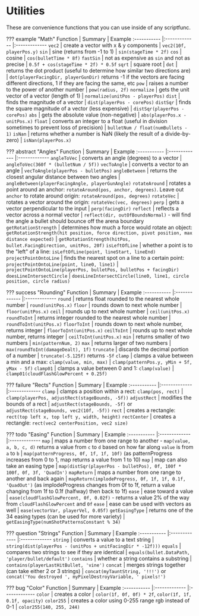 # Utilities

These are convenience functions that you can use inside of any scriptfunc.

??? example "Math"
    Function | Summary | Example
    :----------- |:------------- |:-------------
    `vec2` | create a vector with x & y components | `vec2(10f, playerPos.y)`
    `sin` | sine (returns from -1 to 1) | `sin(stageTime * 2f)`
    `cos` | cosine | `cos(bulletTime * 8f)`
    `fastSin` | not as expensive as `sin` and not as precise | `0.5f + cos(stageTime * 2f) * 0.5f`
    `sqrt` | square root | 
    `dot` | returns the dot product (useful to determine how similar two directions are) | `dot(playerFacingDir, playerGunDir)` returns -1 if the vectors are facing different directions, 1 if they are facing the same, etc
    `pow` | raises a number to the power of another number | `pow(radius, 2f)`
    `normalize` | gets the unit vector of a vector (length of 1) | `normalize(unitPos - playerPos)` 
    `dist` | finds the magnitude of a vector | `dist(playerPos - corePos)`
    `distSqr` | finds the square magnitude of a vector (less expensive) | `distSqr(playerPos - corePos)`
    `abs` | gets the absolute value (non-negative) | `abs(playerPos.x - unitPos.x)`
    `float` | converts an integer to a float (useful in division sometimes to prevent loss of precision) | `bulletNum / float(numBullets - 1)`
    `isNan` | returns whether a number is NaN (likely the result of a divide-by-zero) | `isNan(playerPos.x)`

??? abstract "Angles"
    Function | Summary | Example
    :----------- |:------------- |:-------------
    `angleToVec` | converts an angle (degrees) to a vector | `angleToVec(360f * (bulletNum / 5f))`
    `vecToAngle` | converts a vector to an angle | `vecToAngle(playerPos - bulletPos)`
    `angleBetween` | returns the closest angular distance between two angles | `angleBetween(playerFacingAngle, playerGunAngle)`
    `rotateAround` | rotates a point around an anchor: `rotateAround(pos, anchor, degrees)`. Leave out `anchor` to rotate around origin: `rotateAround(pos, degrees)`
    `rotateVec` | rotates a vector around the origin: `rotateVec(vec, degrees)`
    `perp` | gets a vector perpendicular to the input | `perp(facingDir)`
    `reflect` | reflects a vector across a normal vector | `reflect(dir, outOfBoundsNormal)` - will find the angle a bullet should bounce off the arena boundary
    `getRotationStrength` | determines how much a force would rotate an object: `getRotationStrength(hit position, force direction, pivot position, max distance expected)` | `getRotationStrength(hitPos, bullet.FacingDirection, unitPos, 20f)`
    `isLeftOfLine` | whether a point is to the "left" of a line: `isLeftOfLine(point, lineStart, lineEnd)`
    `projectPointOntoLine` | finds the nearest spot on a line to a certain point: `projectPointOntoLine(point, line0, line1)` | `projectPointOntoLine(playerPos, bulletPos, bulletPos + facingDir)`
    `doesLineIntersectCircle` | `doesLineIntersectCircle(line0, line1, circle position, circle radius)`

??? success "Rounding"
    Function | Summary | Example
    :----------- |:------------- |:-------------
    `round` | returns float rounded to the nearest whole number | `round(unitPos.x)`
    `floor` | rounds down to next whole number | `floor(unitPos.x)`
    `ceil` | rounds up to next whole number | `ceil(unitPos.x)`
    `roundToInt` | returns integer rounded to the nearest whole number | `roundToInt(unitPos.x)`
    `floorToInt` | rounds down to next whole number, returns integer | `floorToInt(unitPos.x)`
    `ceilToInt` | rounds up to next whole number, returns integer | `ceilToInt(unitPos.x)`
    `min` | returns smaller of two numbers | `min(patternNum, 2)`
    `max` | returns larger of two numbers | `max(roundToInt(damageDealt), 1f)`
    `truncate` | discards the decimal portion of a number | `truncate(-5.125f)` returns `-5f`
    `clamp` | clamps a value between a min and a max: `clamp(value, min, max)` | `clamp(patternPos.y, yMin + 5f, yMax - 5f)`
    `clamp01` | clamps a value between 0 and 1: `clamp(value)` | `clamp01(cloudFlashGlowPercent + 0.25f)`

??? failure "Rects"
    Function | Summary | Example
    :----------- |:------------- |:-------------
    `clamp` | clamps a position within a rect: `clamp(pos, rect)` | `clamp(playerPos, adjustRect(stageBounds, -5f))`
    `adjustRect` | modifies the bounds of a rect | `adjustRect(stageBounds, -5f)` or `adjustRect(stageBounds, vec2(10f, -5f))`
    `rect` | creates a rectangle: `rect(top left x, top left y, width, height)`
    `rectCenter` | creates a rectangle: `rect(vec2 centerPosition, vec2 size)`

??? todo "Easing"
    Function | Summary | Example
    :----------- |:------------- |:-------------
    `map` | maps a number from one range to another - `map(value, a, b, c, d)` returns a value from `c` to `d` based on how far along `value` is from `a` to `b` | `map(patternProgress, 0f, 1f, 1f, 10f)` (as patternProgress increases from 0 to 1, map returns a value from 1 to 10)
    `map` | map can also take an easing type | `map(distSqr(playerPos - bulletPos), 0f, 100f * 100f, 0f, 3f, 'QuadIn')`
    `mapReturn` | maps a number from one range to another and back again | `mapReturn(implodeProgress, 0f, 1f, 1f, 0.1f, 'QuadOut')` (as implodeProgress changes from 0f to 1f, return a value changing from 1f to 0.1f (halfway) then back to 1f)
    `ease` | ease toward a value | `ease(cloudFlashGlowPercent, 0f, 0.02f)` - returns a value 2% of the way from `cloudFlashGlowPercent` and `0f`
    `ease` | ease can be used with vectors as well | `ease(vectorVar, playerVel, 0.05f)`
    `getEasingType` | returns one of the 34 easing types (can be used for more variety) | `getEasingType(numShotPatternsConstant % 34)`

??? question "Strings"
    Function | Summary | Example
    :----------- |:------------- |:-------------
    `string` | converts a value to a text string | `string(dist(playerPos - (unitPos + unitFacingDir * -12f)))`
    `equals` | compares two strings to see if they are identical | `equals(bullet.DataPath, 'player/bullet/default')`
    `contains` | whether a string contains a substring | `contains(playerLastHitBullet, 'vine')`
    `concat` | merges strings together (can take either 2 or 3 strings) | `concat(myTauntString, '!!!')` or `concat('You destroyed ', myPixelDestroyVariable, ' pixels!')`

??? bug "Color"
    Function | Summary | Example
    :----------- |:------------- |:-------------
    `color` | creates a color | `color(1f, 0f, 0f) * 2f`, `color(1f, 1f, 0.1f, opacity)`
    `color255` | creates a color using 0-255 range rgb instead of 0-1 | `color255(140, 255, 244)`